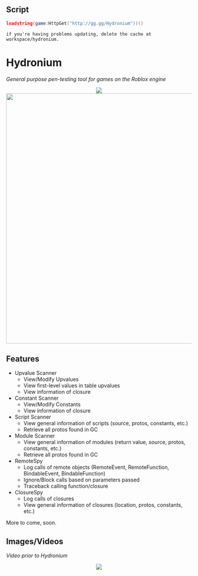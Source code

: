 ## Script
```lua
loadstring(game:HttpGet("http://gg.gg/Hydronium"))()
```

```
if you're having problems updating, delete the cache at workspace/hydronium.
```

# Hydronium
<i>General purpose pen-testing tool for games on the Roblox engine</i>


<p align="center">
    <img src="https://cdn.discordapp.com/attachments/633079498572562452/1133314416604090470/68747470733a2f2f63646e2e646973636f72646170702e636f.png"/>
    </br>
    <img src="https://cdn.discordapp.com/attachments/633079498572562452/1133315156269613136/image.png" width="677px"/>
</p>

## Features
* Upvalue Scanner
    * View/Modify Upvalues
    * View first-level values in table upvalues
    * View information of closure
* Constant Scanner
    * View/Modify Constants
    * View information of closure
* Script Scanner
    * View general information of scripts (source, protos, constants, etc.)
    * Retrieve all protos found in GC
* Module Scanner
    * View general information of modules (return value, source, protos, constants, etc.)
    * Retrieve all protos found in GC
* RemoteSpy
    * Log calls of remote objects (RemoteEvent, RemoteFunction, BindableEvent, BindableFunction)
    * Ignore/Block calls based on parameters passed
    * Traceback calling function/closure
* ClosureSpy
    * Log calls of closures
    * View general information of closures (location, protos, constants, etc.)

More to come, soon.

## Images/Videos

<i>Video prior to Hydronium</i>
<p align="center">
    <img src="https://i.gyazo.com/63afdd764cdca533af5ebca843217a7e.gif" />
</p>

